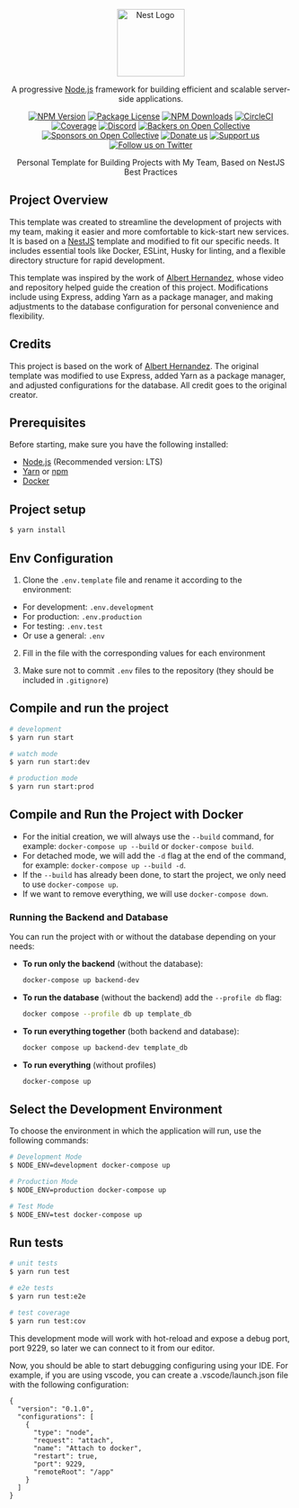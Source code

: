 <p align="center">
  <a href="http://nestjs.com/" target="blank"><img src="https://nestjs.com/img/logo-small.svg" width="120" alt="Nest Logo" /></a>
</p>

[circleci-image]: https://img.shields.io/circleci/build/github/nestjs/nest/master?token=abc123def456
[circleci-url]: https://circleci.com/gh/nestjs/nest

  <p align="center">A progressive <a href="http://nodejs.org" target="_blank">Node.js</a> framework for building efficient and scalable server-side applications.</p>
    <p align="center">
<a href="https://www.npmjs.com/~nestjscore" target="_blank"><img src="https://img.shields.io/npm/v/@nestjs/core.svg" alt="NPM Version" /></a>
<a href="https://www.npmjs.com/~nestjscore" target="_blank"><img src="https://img.shields.io/npm/l/@nestjs/core.svg" alt="Package License" /></a>
<a href="https://www.npmjs.com/~nestjscore" target="_blank"><img src="https://img.shields.io/npm/dm/@nestjs/common.svg" alt="NPM Downloads" /></a>
<a href="https://circleci.com/gh/nestjs/nest" target="_blank"><img src="https://img.shields.io/circleci/build/github/nestjs/nest/master" alt="CircleCI" /></a>
<a href="https://coveralls.io/github/nestjs/nest?branch=master" target="_blank"><img src="https://coveralls.io/repos/github/nestjs/nest/badge.svg?branch=master#9" alt="Coverage" /></a>
<a href="https://discord.gg/G7Qnnhy" target="_blank"><img src="https://img.shields.io/badge/discord-online-brightgreen.svg" alt="Discord"/></a>
<a href="https://opencollective.com/nest#backer" target="_blank"><img src="https://opencollective.com/nest/backers/badge.svg" alt="Backers on Open Collective" /></a>
<a href="https://opencollective.com/nest#sponsor" target="_blank"><img src="https://opencollective.com/nest/sponsors/badge.svg" alt="Sponsors on Open Collective" /></a>
  <a href="https://paypal.me/kamilmysliwiec" target="_blank"><img src="https://img.shields.io/badge/Donate-PayPal-ff3f59.svg" alt="Donate us"/></a>
    <a href="https://opencollective.com/nest#sponsor"  target="_blank"><img src="https://img.shields.io/badge/Support%20us-Open%20Collective-41B883.svg" alt="Support us"></a>
  <a href="https://twitter.com/nestframework" target="_blank"><img src="https://img.shields.io/twitter/follow/nestframework.svg?style=social&label=Follow" alt="Follow us on Twitter"></a>
</p>
  <!--[![Backers on Open Collective](https://opencollective.com/nest/backers/badge.svg)](https://opencollective.com/nest#backer)
  [![Sponsors on Open Collective](https://opencollective.com/nest/sponsors/badge.svg)](https://opencollective.com/nest#sponsor)-->

<p align="center">
  Personal Template for Building Projects with My Team, Based on NestJS Best Practices
</p>

## Project Overview

This template was created to streamline the development of projects with my team, making it easier and more comfortable to kick-start new services. It is based on a [NestJS](https://github.com/AlbertHernandez/nestjs-service-template) template and modified to fit our specific needs. It includes essential tools like Docker, ESLint, Husky for linting, and a flexible directory structure for rapid development.

This template was inspired by the work of [Albert Hernandez](https://www.youtube.com/watch?v=l--D8yslyUk), whose video and repository helped guide the creation of this project. Modifications include using Express, adding Yarn as a package manager, and making adjustments to the database configuration for personal convenience and flexibility.

## Credits

This project is based on the work of [Albert Hernandez](https://github.com/AlbertHernandez). The original template was modified to use Express, added Yarn as a package manager, and adjusted configurations for the database. All credit goes to the original creator.

## Prerequisites

Before starting, make sure you have the following installed:

- [Node.js](https://nodejs.org/) (Recommended version: LTS)
- [Yarn](https://yarnpkg.com/) or [npm](https://www.npmjs.com/)
- [Docker](https://www.docker.com/)

## Project setup

```bash
$ yarn install
```

## Env Configuration

1. Clone the `.env.template` file and rename it according to the environment:

- For development: `.env.development`
- For production: `.env.production`
- For testing: `.env.test`
- Or use a general: `.env`

2. Fill in the file with the corresponding values for each environment

3. Make sure not to commit `.env` files to the repository (they should be included in `.gitignore`)

## Compile and run the project

```bash
# development
$ yarn run start

# watch mode
$ yarn run start:dev

# production mode
$ yarn run start:prod
```

## Compile and Run the Project with Docker

- For the initial creation, we will always use the `--build` command, for example: `docker-compose up --build` or `docker-compose build`.
- For detached mode, we will add the `-d` flag at the end of the command, for example: `docker-compose up --build -d`.
- If the `--build` has already been done, to start the project, we only need to use `docker-compose up`.
- If we want to remove everything, we will use `docker-compose down`.

### Running the Backend and Database

You can run the project with or without the database depending on your needs:

- **To run only the backend** (without the database):

  ```bash
  docker-compose up backend-dev
  ```

- **To run the database** (without the backend) add the `--profile db` flag:

  ```bash
  docker compose --profile db up template_db
  ```

- **To run everything together** (both backend and database):

  ```bash
  docker compose up backend-dev template_db
  ```

- **To run everything** (without profiles)
  ```bash
  docker-compose up
  ```

## Select the Development Environment

To choose the environment in which the application will run, use the following commands:

```bash
# Development Mode
$ NODE_ENV=development docker-compose up

# Production Mode
$ NODE_ENV=production docker-compose up

# Test Mode
$ NODE_ENV=test docker-compose up
```

## Run tests

```bash
# unit tests
$ yarn run test

# e2e tests
$ yarn run test:e2e

# test coverage
$ yarn run test:cov
```

This development mode will work with hot-reload and expose a debug port, port 9229, so later we can connect to it from our editor.

Now, you should be able to start debugging configuring using your IDE. For example, if you are using vscode, you can create a .vscode/launch.json file with the following configuration:

```
{
  "version": "0.1.0",
  "configurations": [
    {
      "type": "node",
      "request": "attach",
      "name": "Attach to docker",
      "restart": true,
      "port": 9229,
      "remoteRoot": "/app"
    }
  ]
}
```
